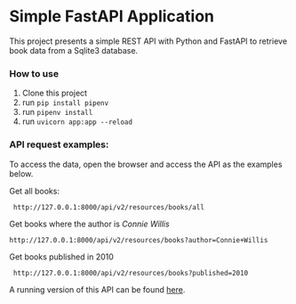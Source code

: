 # Simple FastAPI Application

This project presents a simple REST API with Python and FastAPI to retrieve book data from a Sqlite3 database.

### How to use

1. Clone this project
2. run ```pip install pipenv```
3. run ```pipenv install```
4. run ```uvicorn app:app --reload```

### API request examples:
To access the data, open the browser and access the API as the examples below.

Get all books:

``` http://127.0.0.1:8000/api/v2/resources/books/all```

Get books where the author is *Connie Willis*

```http://127.0.0.1:8000/api/v2/resources/books?author=Connie+Willis```

Get books published in 2010

``` http://127.0.0.1:8000/api/v2/resources/books?published=2010```

A running version of this API can be found [here](https://simplefastapi-cpatrickalves.herokuapp.com/).